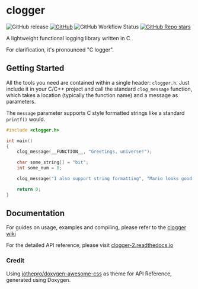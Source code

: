 # clogger 

![GitHub release](https://img.shields.io/github/v/release/RogueSensei/clogger?label=clogger&style=flat-square) [![GitHub](https://img.shields.io/github/license/RogueSensei/clogger?style=flat-square)](https://github.com/RogueSensei/clogger/blob/master/LICENSE) ![GitHub Workflow Status](https://img.shields.io/github/workflow/status/RogueSensei/clogger/CMake?label=build&style=flat-square) [![GitHub Repo stars](https://img.shields.io/github/stars/RogueSensei/clogger?style=social)](https://github.com/RogueSensei/clogger)

A lightweight functional logging library written in C

For clarification, it's pronounced "C logger".
## Getting Started
All the tools you need are contained within a single header: `clogger.h`. Just include it in your C/C++ project and call the standard `clog_message` function, which takes a location (typically the function name) and a message as parameters.

The `message` parameter supports C style formatted strings like a standard `printf()` would. 
```c
#include <clogger.h>

int main()
{
    clog_message(__FUNCTION__, "Greetings, universe!");

    char some_string[] = "bit";
    int some_num = 8;

    clog_message("I also support string formatting", "Mario looks good in %i-%s", some_num, some_string);

    return 0;
}
```
## Documentation

For guides on usage, examples and compiling, please refer to the [clogger wiki](https://gitlab.com/roguesensei/clogger/-/wikis/home)

For the detailed API reference, please visit [clogger-2.readthedocs.io](https://rs-clogger.readthedocs.io/)
### Credit
Using [jothepro/doxygen-awesome-css](https://github.com/jothepro/doxygen-awesome-css) as theme for API Reference, generated using Doxygen.
